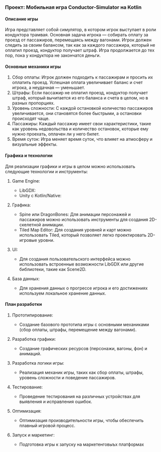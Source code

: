 ### Проект: Мобильная игра Conductor-Simulator на Kotlin

#### Описание игры
Игра представляет собой симулятор, в котором игрок выступает в роли кондуктора трамвая. Основная задача игрока — собирать оплату за проезд от пассажиров, перемещаясь между вагонами. Игрок должен следить за своим балансом, так как за каждого пассажира, который не оплатил проезд, кондуктор получает штраф. Игра продолжается до тех пор, пока у кондуктора не закончатся деньги.

#### Основные механики игры
1. Сбор оплаты: Игрок должен подходить к пассажирам и просить их оплатить проезд. Успешная оплата увеличивает баланс и счет игрока, а неудачная — уменьшает. 
2. Штрафы: Если пассажир не оплатил проезд, кондуктор получает штраф, который вычитается из его баланса и счета в целом, но в разных пропорциях.
3. Уровень сложности: С каждой остановкой количество пассажиров увеличивается, они становятся более быстрыми, а остановки происходят чаще.
4. Пассажиры: Каждый пассажир имеет свои характеристики, такие как уровень недовольства и количество остановок, которые ему нужно проехать, оплачен ли у него билет.
5. Время суток: Игра меняет время суток, что влияет на атмосферу и визуальные эффекты.

#### Графика и технологии
Для реализации графики и игры в целом можно использовать следующие технологии и инструменты:

1. Game Engine: 
   - LibGDX: 
   - Unity с Kotlin/Native:

2. Графика:
   - Spine или DragonBones: Для анимации персонажей и пассажиров можно использовать инструменты для создания 2D-скелетной анимации.
   - Tiled Map Editor: Для создания уровней и карт можно использовать Tiled, который позволяет легко проектировать 2D-игровые уровни.

3. UI:
   - Для создания пользовательского интерфейса можно использовать встроенные возможности LibGDX или другие библиотеки, такие как Scene2D.

4. База данных:
   - Для хранения данных о прогрессе игрока и его достижениях  используем локальное  хранение данных.

#### План разработки
1. Прототипирование:
   - Создание базового прототипа игры с основными механиками (сбор оплаты, штрафы, перемещение между вагонами).

2. Разработка графики:
   - Создание графических ресурсов (персонажи, вагоны, фон) и анимаций.

3. Разработка логики игры:
   - Реализация механик игры, таких как сбор оплаты, штрафы, уровень сложности и поведение пассажиров.

4. Тестирование:
   - Проведение тестирования на различных устройствах для выявления и исправления ошибок.

5. Оптимизация:
   - Оптимизация производительности игры, чтобы обеспечить плавный игровой процесс.

6. Запуск и маркетинг:
   - Подготовка игры к запуску на маркетенговыъх платформах
